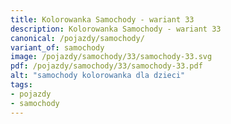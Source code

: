 ```yaml
---
title: Kolorowanka Samochody - wariant 33
description: Kolorowanka Samochody - wariant 33
canonical: /pojazdy/samochody/
variant_of: samochody
image: /pojazdy/samochody/33/samochody-33.svg
pdf: /pojazdy/samochody/33/samochody-33.pdf
alt: "samochody kolorowanka dla dzieci"
tags:
- pojazdy
- samochody
---
```

